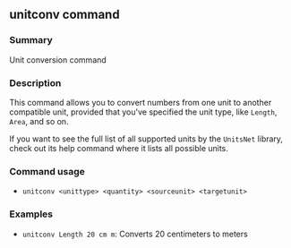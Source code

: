 ## unitconv command

### Summary

Unit conversion command

### Description

This command allows you to convert numbers from one unit to another compatible unit, provided that you've specified the unit type, like `Length`, `Area`, and so on.

If you want to see the full list of all supported units by the `UnitsNet` library, check out its help command where it lists all possible units.

### Command usage

* `unitconv <unittype> <quantity> <sourceunit> <targetunit>`

### Examples

* `unitconv Length 20 cm m`: Converts 20 centimeters to meters
